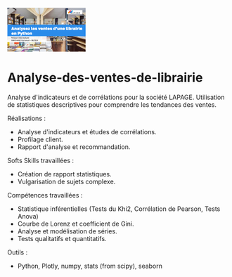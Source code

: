 ![entete](P9.png)
# Analyse-des-ventes-de-librairie
Analyse d'indicateurs et de corrélations pour la société LAPAGE.  Utilisation de statistiques descriptives pour comprendre les tendances des ventes.

Réalisations : 
  + Analyse d'indicateurs et études de corrélations.
  + Profilage client.
  + Rapport d'analyse et recommandation.

Softs Skills travaillées :
  +  Création de rapport statistiques.
  +  Vulgarisation de sujets complexe. 

Compétences travaillées :
  + Statistique inférentielles (Tests du Khi2, Corrélation de Pearson, Tests Anova)
  + Courbe de Lorenz et coefficient de Gini.
  + Analyse et modélisation de séries.
  + Tests qualitatifs et quantitatifs.

Outils : 
  + Python, Plotly, numpy, stats (from scipy), seaborn


